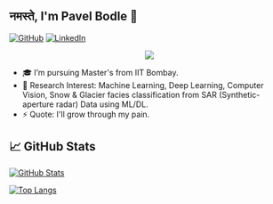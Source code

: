 <link rel="stylesheet" href="https://use.fontawesome.com/releases/v5.6.1/css/all.css" integrity="sha384-gfdkjb5BdAXd+lj+gudLWI+BXq4IuLW5IT+brZEZsLFm++aCMlF1V92rMkPaX4PP" crossorigin="anonymous">

## नमस्ते<i class="far fa-praying-hands"></i>, I'm Pavel Bodle 👋

<!--
**PavelBodle/PavelBodle** is a ✨ _special_ ✨ repository because its `README.md` (this file) appears on your GitHub profile.
- 🔭 I’m currently working on ...
- 🌱 I’m currently learning ...
- 👯 I’m looking to collaborate on ...
- 🤔 I’m looking for help with ...
- 💬 Ask me about ...
- 📫 How to reach me: ...
- 😄 Pronouns: ...
- ⚡ Fun fact: ...
-->
[![GitHub](https://img.shields.io/badge/GitHub-Pavel%20Bodle-black)](https://github.com/PavelBodle)
[![LinkedIn](https://img.shields.io/badge/LinkedIn-Pavel%20Bodle-blue)](https://www.linkedin.com/in/pavelbodle/)

<p style="text-align:center">
  <a href="https://github.com/antonkomarev/github-profile-views-counter">
    <img src="https://komarev.com/ghpvc/?username=PavelBodle&color=blueviolet">
</a>
<p>

 - 🎓 I’m pursuing Master's from IIT Bombay.
 - 🌱 Research Interest: Machine Learning, Deep Learning, Computer Vision, Snow & Glacier facies classification from SAR (Synthetic-aperture radar) Data using ML/DL.
 - ⚡ Quote: I'll grow through my pain.



## &#x1f4c8; GitHub Stats
<!--
  [![My GitHub Stats](https://github-readme-stats.vercel.app/api/?username=PavelBodle&count_private=true&theme=tokyonight&showicons=true)]()
-->
[![GitHub Stats](https://github-readme-stats.vercel.app/api?username=PavelBodle&show_icons=true&icon_color=805AD5&text_color=718096&bg_color=ffffff00&hide_title=true&include_all_commits=true&count_private=true&hide_border=true)]()
  
<!-- 
[![Top Langs](https://github-readme-stats.vercel.app/api/top-langs/?username=PavelBodle&langs_count=5&theme=tokyonight)](https://github.com/anuraghazra/github-readme-stats)
-->
[![Top Langs](https://github-readme-stats.vercel.app/api/top-langs/?username=PavelBodle&layout=compact&icon_color=805AD5&text_color=718096&bg_color=ffffff00&hide_border=true&langs_count=7&hide=Blade)]()

<!--
## 🏆 GitHub Trophies

[![trophy](https://github-profile-trophy.vercel.app/?username=PavelBodle&theme=nord&column=7)](https://github.com/ryo-ma/github-profile-trophy)
-->
